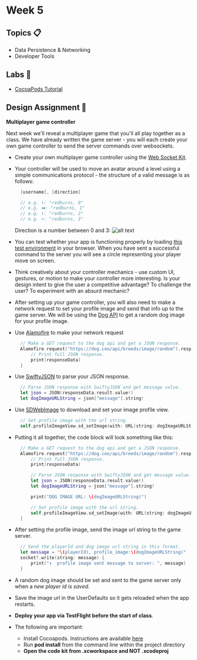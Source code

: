 # Week 5

## Topics 📋

* Data Persistence & Networking
* Developer Tools

## Labs 🔬

* [CocoaPods Tutorial](https://www.appcoda.com/cocoapods/)

## Design Assignment 📐

**Multiplayer game controller**

Next week we'll reveal a multiplayer game that you'll all play together as a class. We have already written the game server - you will each create your own game controller to send the server commands over websockets.

* Create your own multiplayer game controller using the [Web Socket Kit](https://github.com/mobilelabclass/mobile-lab-websocket-kit).
* Your controller will be used to move an avatar around a level using a simple communications protocol - the structure of a valid message is as follows:

  ```swift
    [username], [direction]

    // e.g. ⬆️: "redburns, 0"
    // e.g. ➡️: "redburns, 1"
    // e.g. ⬇️: "redburns, 2"
    // e.g. ⬅️: "redburns, 3"
  ```

  Direction is a number between 0 and 3:
  ![alt text][controller-directions]

* You can test whether your app is functioning properly by loading [this test environment](http://websockets.mobilelabclass.com/) in your browser. When you have sent a successful command to the server you will see a circle representing your player move on screen.

* Think creatively about your controller mechanics - use custom UI, gestures, or motion to make your controller more interesting. Is your design intent to give the user a competitive advantage? To challenge the user? To experiment with an absurd mechanic?

* After setting up your game controller, you will also need to make a network request to set your profile image and send that info up to the game server. We will be using the [Dog API](https://dog.ceo/dog-api/) to get a random dog image for your profile image.

* Use [Alamofire](https://github.com/Alamofire/Alamofire) to make your network request
  ```swift
    // Make a GET request to the dog api and get a JSON response.
    Alamofire.request("https://dog.ceo/api/breeds/image/random").responseJSON { (responseData) in
        // Print full JSON response.
        print(responseData)
    }
  ```

* Use [SwiftyJSON](https://github.com/SwiftyJSON/SwiftyJSON) to parse your JSON response.
  ```swift
    // Parse JSON response with SwiftyJSON and get message value.
    let json = JSON(responseData.result.value!)
    let dogImageURLString = json["message"].string!
  ```

* Use [SDWebImage](https://github.com/rs/SDWebImage) to download and set your image profile view.
  ```swift
    // Set profile image with the url string.
    self.profileImageView.sd_setImage(with: URL(string: dogImageURLString))
  ```

* Putting it all together, the code block will look something like this:
  ```swift
    // Make a GET request to the dog api and get a JSON response.
    Alamofire.request("https://dog.ceo/api/breeds/image/random").responseJSON { (responseData) in
        // Print full JSON response.
        print(responseData)

        // Parse JSON response with SwiftyJSON and get message value.
        let json = JSON(responseData.result.value!)
        let dogImageURLString = json["message"].string!

        print("DOG IMAGE URL: \(dogImageURLString)")

        // Set profile image with the url string.
        self.profileImageView.sd_setImage(with: URL(string: dogImageURLString))
    }
  ```

* After setting the profile image, send the image url string to the game server.
  ```swift
    // Send the playerId and dog image url string in this format.
    let message = "\(playerId), profile_image:\(dogImageURLString)"
    socket?.write(string: message) {
        print("⬆️  profile image sent message to server: ", message)
    }
  ```

* A random dog image should be set and sent to the game server only when a *new player id is saved.*

* Save the image url in the UserDefaults so it gets reloaded when the app restarts.

* **Deploy your app via TestFlight before the start of class**.

* The following are important:
  * Install Cocoapods. Instructions are available [here](www.cocoapods.org)
  * Run **pod install** from the command line within the project directory
  * **Open the code kit from .xcworkspace and NOT .xcodeproj**

[controller-directions]:https://mobilelaboratory.s3.amazonaws.com/week5/directions.png "controller-directions"
